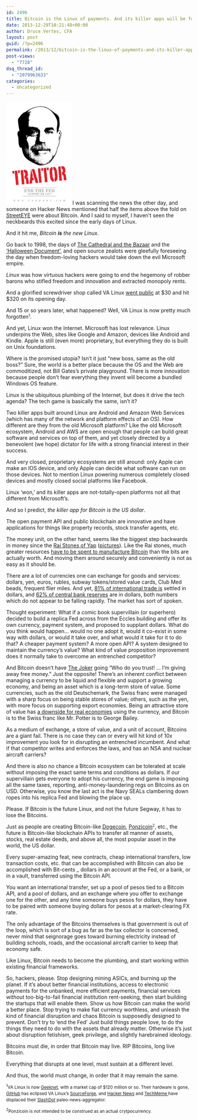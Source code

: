 ```yaml
---
id: 2496
title: Bitcoin is the Linux of payments. And its killer apps will be for US dollars.
date: 2013-12-29T10:21:48+00:00
author: Druce Vertes, CFA
layout: post
guid: /?p=2496
permalink: /2013/12/bitcoin-is-the-linux-of-payments-and-its-killer-app-is-the-us-dollar/
post-views:
  - "7728"
dsq_thread_id:
  - "2079963633"
categories:
  - Uncategorized
---
```

[<img src="/assets/wp-content/uploads/2013/12/bernanke-ronpaul.jpeg" alt="bernanke-ronpaul" width="180" height="279" class="alignright size-full wp-image-2520" />](/assets/wp-content/uploads/2013/12/bernanke-ronpaul.jpeg)I was scanning the news the other day, and someone on Hacker News mentioned that half the items above the fold on [StreetEYE](http://www.streeteye.com "StreetEYE") were about Bitcoin. And I said to myself, I haven’t seen the neckbeards this excited since the early days of Linux.

And it hit me, _Bitcoin **is** the new Linux_.

Go back to 1998, the days of [The Cathedral and the Bazaar](http://www.catb.org/~esr/writings/cathedral-bazaar/cathedral-bazaar/index.html "The Cathedral and the Bazaar") and the [‘Halloween Document’](http://www.catb.org/~esr/halloween/halloween1.html "Halloween Document I"), and open source zealots were gleefully foreseeing the day when freedom-loving hackers would take down the evil Microsoft empire.

_Linux_ was how virtuous hackers were going to end the hegemony of robber barons who stifled freedom and innovation and extracted monopoly rents.  
<!--more-->

  
And a glorified screwdriver shop called VA Linux [went public](http://www.ritholtz.com/blog/2011/05/first-day-ipo-pops/ "Ritholtz.com: First day IPO pops") at $30 and hit $320 on its opening day.

And 15 or so years later, what happened? Well, VA Linux is now pretty much forgotten<small><sup>1</sup></small>.

And yet, Linux won the Internet. Microsoft has lost relevance. Linux underpins the Web, sites like Google and Amazon, devices like Android and Kindle. Apple is still (even more) proprietary, but everything they do is built on Unix foundations.

Where is the promised utopia? Isn’t it just “new boss, same as the old boss?” Sure, the world is a better place because the OS and the Web are commoditized, not Bill Gates’s private playground. There is more innovation because people don’t fear everything they invent will become a bundled Windows OS feature. 

Linux is the ubiquitous plumbing of the Internet, but does it drive the tech agenda? The tech game is basically the same, isn’t it?

Two killer apps built around Linux are Android and Amazon Web Services (which has many of the network and platform effects of an OS). How different are they from the old Microsoft platform? Like the old Microsoft ecosystem, Android and AWS are open enough that people can build great software and services on top of them, and yet closely directed by a benevolent (we hope) dictator for life with a strong financial interest in their success.

And very closed, proprietary ecosystems are still around: only Apple can make an IOS device, and only Apple can decide what software can run on those devices. Not to mention Linux powering numerous completely closed devices and mostly closed social platforms like Facebook.

Linux ‘won,’ and its killer apps are not-totally-open platforms not all that different from Microsoft’s.

And so I predict, _the killer app for Bitcoin is the US dollar_.

The open payment API and public blockchain are innovative and have applications for things like property records, stock transfer agents, etc.

The money unit, on the other hand, seems like the biggest step backwards in money since the [Rai Stones of Yap](http://economistsview.typepad.com/economistsview/2005/09/yapping_about_m.html) ([pictures](https://www.google.com/search?q=giant+round+stone+currency&espv=210&es_sm=122&tbm=isch&tbo=u&source=univ&sa=X&ei=Wk-_UoWDFKnSsASxnIGoDQ&ved=0CGAQsAQ&biw=1600&bih=1071 "Google Images")). Like the Rai stones, much greater resources [have to be spent to manufacture Bitcoin](http://qz.com/156479/miners-spend-17-million-a-day-for-a-shot-at-4-4-million-of-bitcoin/ "Miners spend $17 million a day for a shot at $4.4 million of bitcoin") than the bits are actually worth. And moving them around securely and conveniently is not as easy as it should be.

There are a lot of currencies one can exchange for goods and services: dollars, yen, euros, rubles, subway tokens/stored value cards, Club Med beads, frequent flier miles. And yet, [81% of international trade is](http://www.reuters.com/article/2013/12/03/us-markets-offshore-yuan-idUSBRE9B204020131203 "China's yuan surpasses euro as 2nd most-used currency in trade finance: SWIFT") settled in dollars, and [62% of central bank reserves](http://www.imf.org/External/np/sta/cofer/eng/index.htm "COFER") are in dollars, both numbers which do not appear to be falling rapidly. The market has sort of spoken.

Thought experiment: What if a comic book supervillain (or superhero) decided to build a replica Fed across from the Eccles building and offer its own currency, payment system, and proposed to supplant dollars. What do you think would happen… would no one adopt it, would it co-exist in some way with dollars, or would it take over, and what would it take for it to do that? A cheaper payment system? A more open API? A system designed to maintain the currency’s value? What kind of value proposition improvement does it normally take to overcome an entrenched competitor?

And Bitcoin doesn’t have [The Joker](http://www.anyclip.com/movies/batman/popular-joker/#!quotes/) going “Who do you trust! … I’m giving away free money.” Just the opposite! There’s an inherent conflict between managing a currency to be liquid and flexible and support a growing economy, and being an asset which is a long-term store of value. Some currencies, such as the old Deutschemark, the Swiss franc were managed with a sharp focus on being stable stores of value; others, such as the yen, with more focus on supporting export economies. Being an attractive store of value has [a downside for real economies](http://www.theguardian.com/business/2011/sep/06/switzerland-pegs-swiss-franc-euro "Swiss franc peg") using the currency, and Bitcoin is to the Swiss franc like Mr. Potter is to George Bailey.

As a medium of exchange, a store of value, and a unit of account, Bitcoins are a giant fail. There is no case they can or every will hit kind of 10x improvement you look for in disrupting an entrenched incumbent. And what if that competitor writes and enforces the laws, and has an NSA and nuclear aircraft carriers?

And there is also no chance a Bitcoin ecosystem can be tolerated at scale without imposing the exact same terms and conditions as dollars. If our supervillain gets everyone to adopt his currency, the end game is imposing all the same taxes, reporting, anti-money-laundering regs on Bitcoins as on USD. Otherwise, you know the last act is the Navy SEALs clambering down ropes into his replica Fed and blowing the place up.

Please. If Bitcoin is the future Linux, and not the future Segway, it has to lose the Bitcoins.

Just as people are creating Bitcoin-like [Dogecoin](http://dogecoin.com/ "Dogecoin.com"), [Ponzicoin](http://www.theatlantic.com/business/archive/2013/12/the-greatest-investment-opportunity-since-dogecoin/282607/ "The Atlantic - Ponzicoin satire")<small><sup>2</sup></small>, etc., the future is Bitcoin-like blockchain APIs to transfer all manner of assets, stocks, real estate deeds, and above all, the most popular asset in the world, the US dollar.

Every super-amazing feat, new contracts, cheap international transfers, low transaction costs, etc. that can be accomplished with Bitcoin can also be accomplished with Bit-cents _ dollars in an account at the Fed, or a bank, or in a vault, transferred using the Bitcoin API.

You want an international transfer, set up a pool of pesos tied to a Bitcoin API, and a pool of dollars, and an exchange where you offer to exchange one for the other, and any time someone buys pesos for dollars, they have to be paired with someone buying dollars for pesos at a market-clearing FX rate.

The only advantage of the Bitcoins themselves is that government is out of the loop, which is sort of a bug as far as the tax collector is concerned, never mind that seignorage goes toward burning electricity instead of building schools, roads, and the occasional aircraft carrier to keep that economy safe.

Like Linux, Bitcoin needs to become the plumbing, and start working within existing financial frameworks.

So, hackers, please. Stop designing mining ASICs, and burning up the planet. If it’s about better financial institutions, access to electronic payments for the unbanked, more efficient payments, financial services without too-big-to-fail financial institution rent-seeking, then start building the startups that will enable them. Show us how Bitcoin can make the world a better place. Stop trying to make fiat currency worthless, and unleash the kind of financial disruption and chaos Bitcoin is supposedly designed to prevent. Don’t try to ‘end the Fed’ Just build things people love, to do the things they need to do with the assets that already matter. Otherwise it’s just about disruption fetishism, geek privilege, and slightly harebrained ideology.

Bitcoins must die, in order that Bitcoin may live. RIP Bitcoins, long live Bitcoin.

Everything that disrupts at one level, must sustain at a different level.

And thus, the world must change, in order that it may remain the same.

<small><sup>1</sup>VA Linux is now <a title="Geeknet" href="http://en.wikipedia.org/wiki/Geeknet">Geeknet</a>, with a market cap of $120 million or so. Their hardware is gone, <a title="GitHub" href="http://www.github.com">GitHub</a> has eclipsed VA Linux’s <a title="SourceForge" href="http://sourceforge.net/">SourceForge</a>, and <a title="Hacker News" href="https://news.ycombinator.com">Hacker News</a> and <a title="TechMeme" href="http://techmeme.com/">TechMeme </a>have displaced their <a title="SlashDot" href="http://slashdot.org/">SlashDot</a> paleo-news-aggregator.</p> 

<p>
  <sup>2</sup>Ponzicoin is not intended to be construed as an actual crytpocurrency.<br /> </small>
</p>
